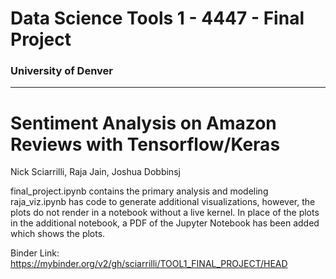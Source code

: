 # Data Science Tools 1 - 4447 - Final Project

### University of Denver

---

# Sentiment Analysis on Amazon Reviews with Tensorflow/Keras

Nick Sciarrilli, Raja Jain, Joshua Dobbinsj

final_project.ipynb contains the primary analysis and modeling  
raja_viz.ipynb has code to generate additional visualizations, however, the plots do not render in a notebook without a live kernel. 
In place of the plots in the additional notebook, a PDF of the Jupyter Notebook has been added which shows the plots.


Binder Link: https://mybinder.org/v2/gh/sciarrilli/TOOL1_FINAL_PROJECT/HEAD

